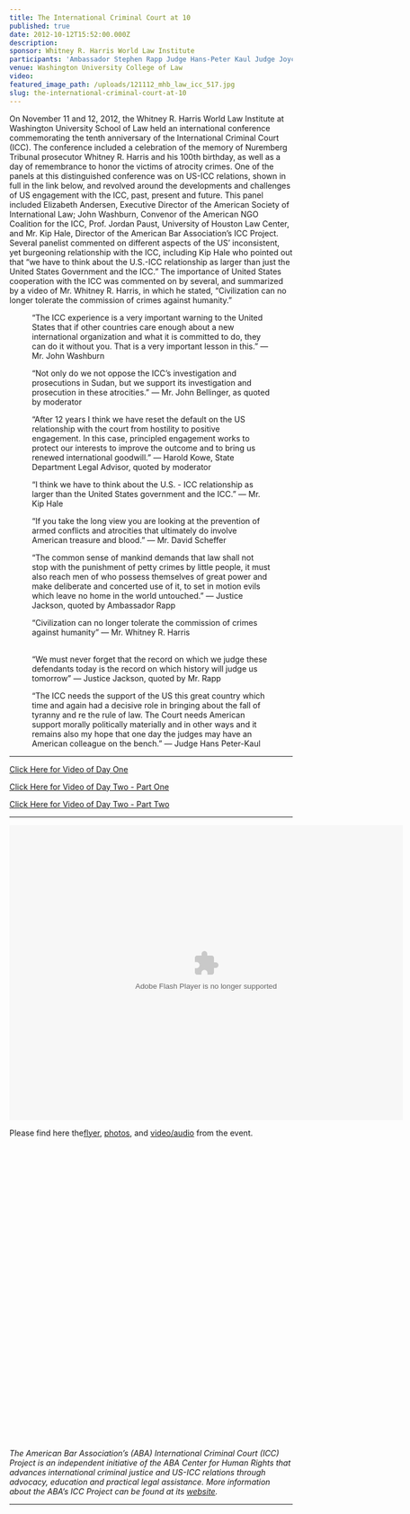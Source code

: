 ```yaml
---
title: The International Criminal Court at 10
published: true
date: 2012-10-12T15:52:00.000Z
description:
sponsor: Whitney R. Harris World Law Institute
participants: 'Ambassador Stephen Rapp Judge Hans-Peter Kaul Judge Joyce Aluoch Ambassador Hans Corell Mr. Kip Hale, Senior Counsel, ABA Center for Human Rights Ms. Betsy Anderson, American Society of International Law Mr. John Washburn, American Coalition for the International Criminal Law Professor Jordan Paust, University of Houston Law Center Professor David Scheffer, Northwestern University School of Law Professor Linda Carter, University of the Pacific-McGeorge School of Law'
venue: Washington University College of Law
video:
featured_image_path: /uploads/121112_mhb_law_icc_517.jpg
slug: the-international-criminal-court-at-10
---
```



On November 11 and 12, 2012, the Whitney R. Harris World Law Institute at Washington University School of Law held an international conference commemorating the tenth anniversary of the International Criminal Court (ICC). The conference included a celebration of the memory of Nuremberg Tribunal prosecutor Whitney R. Harris and his 100th birthday, as well as a day of remembrance to honor the victims of atrocity crimes. One of the panels at this distinguished conference was on US-ICC relations, shown in full in the link below, and revolved around the developments and challenges of US engagement with the ICC, past, present and future. This panel included Elizabeth Andersen, Executive Director of the American Society of International Law; John Washburn, Convenor of the American NGO Coalition for the ICC, Prof. Jordan Paust, University of Houston Law Center, and Mr. Kip Hale, Director of the American Bar Association’s ICC Project. Several panelist commented on different aspects of the US’ inconsistent, yet burgeoning relationship with the ICC, including Kip Hale who pointed out that “we have to think about the U.S.-ICC relationship as larger than just the United States Government and the ICC.” The importance of United States cooperation with the ICC was commented on by several, and summarized by a video of Mr. Whitney R. Harris, in which he stated, “Civilization can no longer tolerate the commission of crimes against humanity.”

<figure data-type="quote"><p>&ldquo;The ICC experience is a very important warning to the United States that if other countries care enough about a new international organization and what it is committed to do, they can do it without you. That is a very important lesson in this.&rdquo; &mdash; Mr. John Washburn</p></figure>

<figure data-type="quote"><p>&ldquo;Not only do we not oppose the ICC&rsquo;s investigation and prosecutions in Sudan, but we support its investigation and prosecution in these atrocities.&rdquo; &mdash; Mr. John Bellinger, as quoted by moderator</p><p>&ldquo;After 12 years I think we have reset the default on the US relationship with the court from hostility to positive engagement. In this case, principled engagement works to protect our interests to improve the outcome and to bring us renewed international goodwill.&rdquo; &mdash; Harold Kowe, State Department Legal Advisor, quoted by moderator</p></figure>

<figure data-type="quote"><p>&ldquo;I think we have to think about the U.S. - ICC relationship as larger than the United States government and the ICC.&rdquo; &mdash; Mr. Kip Hale</p></figure>

<figure data-type="quote"><p>&ldquo;If you take the long view you are looking at the prevention of armed conflicts and atrocities that ultimately do involve American treasure and blood.&rdquo; &mdash; Mr. David Scheffer</p></figure>

<figure data-type="quote"><p>&ldquo;The common sense of mankind demands that law shall not stop with the punishment of petty crimes by little people, it must also reach men of who possess themselves of great power and make deliberate and concerted use of it, to set in motion evils which leave no home in the world untouched.&rdquo; &mdash; Justice Jackson, quoted by Ambassador Rapp</p></figure>

<figure data-type="quote">&ldquo;Civilization can no longer tolerate the commission of crimes against humanity&rdquo; &mdash; Mr. Whitney R. Harris<br />&nbsp;</figure>

<figure data-type="quote"><p>&ldquo;We must never forget that the record on which we judge these defendants today is the record on which history will judge us tomorrow&rdquo; &mdash; Justice Jackson, quoted by Mr. Rapp</p></figure>

<figure data-type="quote"><p>&ldquo;The ICC needs the support of the US this great country which time and again had a decisive role in bringing about the fall of tyranny and re the rule of law. The Court needs American support morally politically materially and in other ways and it remains also my hope that one day the judges may have an American colleague on the bench.&rdquo; &mdash; Judge Hans Peter-Kaul</p></figure>

---

[Click Here for Video of Day One](http://mediasite.law.wustl.edu/Mediasite/Play/ed4f9d8543ba408fb47c5ed354fd06dc1d)

[Click Here for Video of Day Two - Part One](http://mediasite.law.wustl.edu/Mediasite/Play/e9ab31d5c6e9475f9e149c399188f6f11d)

[Click Here for Video of Day Two - Part Two](http://mediasite.law.wustl.edu/Mediasite/Play/80d0aad20f31446993a920920834719e1d)

---

<object height="525" width="700"><param name="flashvars" value="offsite=true&amp;lang=en-us&amp;page_show_url=%2Fphotos%2F126209453%40N05%2Fsets%2F72157645686907755%2Fshow%2F&amp;page_show_back_url=%2Fphotos%2F126209453%40N05%2Fsets%2F72157645686907755%2F&amp;set_id=72157645686907755&amp;jump_to=" /><param name="movie" value="https://www.flickr.com/apps/slideshow/show.swf?v=1611612882" /><param name="allowFullScreen" value="true" /><embed type="application/x-shockwave-flash" allowfullscreen="true" flashvars="offsite=true&amp;lang=en-us&amp;page_show_url=%2Fphotos%2F126209453%40N05%2Fsets%2F72157645686907755%2Fshow%2F&amp;page_show_back_url=%2Fphotos%2F126209453%40N05%2Fsets%2F72157645686907755%2F&amp;set_id=72157645686907755&amp;jump_to=" src="https://www.flickr.com/apps/slideshow/show.swf?v=1611612882" height="525" width="700" /></object>

Please find here the[flyer](http://law.wustl.edu/harris/conferences/ICCat10/ICCposterfinal.pdf), [photos](http://law.wustl.edu/harris/images/PhotoAlbums/ICCat10/index.html), and [video/audio](http://mediasite.law.wustl.edu/Mediasite/Play/80d0aad20f31446993a920920834719e1d) from the event.

<object height="525" width="700"></object>

*The American Bar Association’s (ABA) International Criminal Court (ICC) Project is an independent initiative of the ABA Center for Human Rights that advances international criminal justice and US-ICC relations through advocacy, education and practical legal assistance. More information about the ABA’s ICC Project can be found at its [website](https://www.aba-icc.org/).*

---